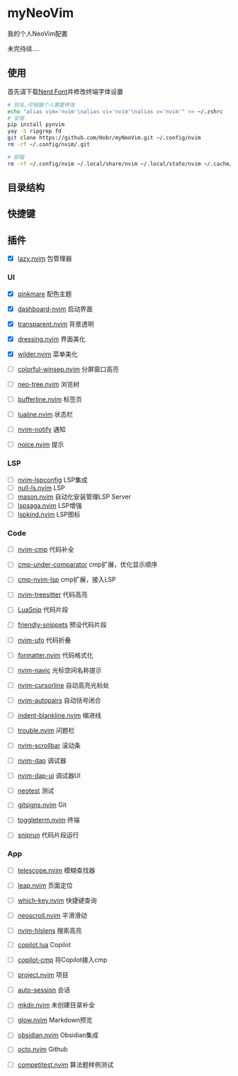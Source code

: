 # myNeoVim

我的个人NeoVim配置

未完待续....

## 使用

首先请下载[Nerd Font](https://www.nerdfonts.com/font-downloads)并修改终端字体设置

```bash
# 别名,可根据个人需要修改
echo "alias vim='nvim'\nalias vi='nvim'\nalias v='nvim'" >> ~/.zshrc
# 安装
pip install pynvim
yay -S ripgrep fd
git clone https://github.com/Hobr/myNeoVim.git ~/.config/nvim
rm -rf ~/.config/nvim/.git

# 卸载
rm -rf ~/.config/nvim ~/.local/share/nvim ~/.local/state/nvim ~/.cache/nvim
```

## 目录结构

## 快捷键

## 插件

- [x] [lazy.nvim](https://github.com/folke/lazy.nvim) 包管理器

### UI

- [x] [pinkmare](https://github.com/Matsuuu/pinkmare) 配色主题
- [x] [dashboard-nvim](https://github.com/nvimdev/dashboard-nvim) 启动界面
- [x] [transparent.nvim](https://github.com/xiyaowong/transparent.nvim) 背景透明
- [x] [dressing.nvim](https://github.com/stevearc/dressing.nvim) 界面美化
- [x] [wilder.nvim](https://github.com/gelguy/wilder.nvim) 菜单美化
- [ ] [colorful-winsep.nvim](https://github.com/nvim-zh/colorful-winsep.nvim) 分屏窗口高亮

- [ ] [neo-tree.nvim](https://github.com/nvim-neo-tree/neo-tree.nvim) 浏览树
- [ ] [bufferline.nvim](https://github.com/akinsho/bufferline.nvim) 标签页
- [ ] [lualine.nvim](https://github.com/nvim-lualine/lualine.nvim) 状态栏

- [ ] [nvim-notify](https://github.com/rcarriga/nvim-notify) 通知
- [ ] [noice.nvim](https://github.com/folke/noice.nvim) 提示

### LSP

- [ ] [nvim-lspconfig](https://github.com/neovim/nvim-lspconfig) LSP集成
- [ ] [null-ls.nvim](https://github.com/jose-elias-alvarez/null-ls.nvim) LSP
- [ ] [mason.nvim](https://github.com/williamboman/mason.nvim) 自动化安装管理LSP Server
- [ ] [lspsaga.nvim](https://github.com/nvimdev/lspsaga.nvim) LSP增强
- [ ] [lspkind.nvim](https://github.com/onsails/lspkind.nvim) LSP图标

### Code

- [ ] [nvim-cmp](https://github.com/hrsh7th/nvim-cmp) 代码补全
- [ ] [cmp-under-comparator](https://github.com/lukas-reineke/cmp-under-comparator) cmp扩展，优化显示顺序
- [ ] [cmp-nvim-lsp](https://github.com/hrsh7th/cmp-nvim-lsp) cmp扩展，接入LSP
- [ ] [nvim-treesitter](https://github.com/nvim-treesitter/nvim-treesitter) 代码高亮
- [ ] [LuaSnip](https://github.com/L3MON4D3/LuaSnip) 代码片段
- [ ] [friendly-snippets](https://github.com/rafamadriz/friendly-snippets) 预设代码片段
- [ ] [nvim-ufo](https://github.com/kevinhwang91/nvim-ufo) 代码折叠
- [ ] [formatter.nvim](https://github.com/mhartington/formatter.nvim) 代码格式化

- [ ] [nvim-navic](https://github.com/SmiteshP/nvim-navic) 光标空间名称提示
- [ ] [nvim-cursorline](https://github.com/yamatsum/nvim-cursorline) 自动高亮光标处
- [ ] [nvim-autopairs](https://github.com/windwp/nvim-autopairs) 自动括号闭合
- [ ] [indent-blankline.nvim](https://github.com/lukas-reineke/indent-blankline.nvim) 缩进线
- [ ] [trouble.nvim](https://github.com/folke/trouble.nvim) 问题栏
- [ ] [nvim-scrollbar](https://github.com/petertriho/nvim-scrollbar) 滚动条

- [ ] [nvim-dap](https://github.com/mfussenegger/nvim-dap) 调试器
- [ ] [nvim-dap-ui](https://github.com/rcarriga/nvim-dap-ui) 调试器UI
- [ ] [neotest](https://github.com/nvim-neotest/neotest) 测试
- [ ] [gitsigns.nvim](https://github.com/lewis6991/gitsigns.nvim) Git
- [ ] [toggleterm.nvim](https://github.com/akinsho/toggleterm.nvim) 终端
- [ ] [sniprun](https://github.com/michaelb/sniprun) 代码片段运行

### App

- [ ] [telescope.nvim](https://github.com/nvim-telescope/telescope.nvim) 模糊查找器
- [ ] [leap.nvim](https://github.com/ggandor/leap.nvim) 页面定位
- [ ] [which-key.nvim](https://github.com/folke/which-key.nvim) 快捷键查询
- [ ] [neoscroll.nvim](https://github.com/karb94/neoscroll.nvim) 平滑滑动
- [ ] [nvim-hlslens](https://github.com/kevinhwang91/nvim-hlslens) 搜索高亮

- [ ] [copilot.lua](https://github.com/zbirenbaum/copilot.lua) Copilot
- [ ] [copilot-cmp](https://github.com/zbirenbaum/copilot-cmp) 将Copilot接入cmp
- [ ] [project.nvim](https://github.com/ahmedkhalf/project.nvim) 项目
- [ ] [auto-session](https://github.com/rmagatti/auto-session) 会话
- [ ] [mkdir.nvim](https://github.com/jghauser/mkdir.nvim) 未创建目录补全

- [ ] [glow.nvim](https://github.com/ellisonleao/glow.nvim) Markdown预览
- [ ] [obsidian.nvim](https://github.com/epwalsh/obsidian.nvim) Obsidian集成
- [ ] [octo.nvim](https://github.com/pwntester/octo.nvim) Github
- [ ] [competitest.nvim](https://github.com/xeluxee/competitest.nvim) 算法题样例测试
